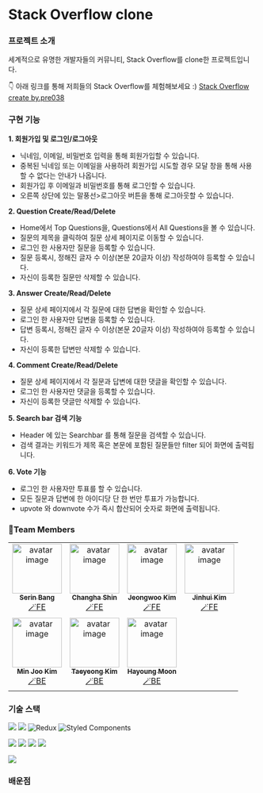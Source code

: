 # Stack Overflow clone

### 프로젝트 소개

세계적으로 유명한 개발자들의 커뮤니티, Stack Overflow를 clone한 프로젝트입니다.

👇 아래 링크를 통해 저희들의 Stack Overflow를 체험해보세요 :)
[Stack Overflow create by.pre038](http://pre-project-038-client.s3-website.ap-northeast-2.amazonaws.com)

### 구현 기능

**1. 회원가입 및 로그인/로그아웃**

- 닉네임, 이메일, 비밀번호 입력을 통해 회원가입할 수 있습니다.
- 중복된 닉네임 또는 이메일을 사용하려 회원가입 시도할 경우 모달 창을 통해 사용할 수 없다는 안내가 나옵니다.
- 회원가입 후 이메일과 비밀번호를 통해 로그인할 수 있습니다.
- 오른쪽 상단에 있는 말풍선>로그아웃 버튼을 통해 로그아웃할 수 있습니다.

**2. Question Create/Read/Delete**

- Home에서 Top Questions을, Questions에서 All Questions을 볼 수 있습니다.
- 질문의 제목을 클릭하여 질문 상세 페이지로 이동할 수 있습니다.
- 로그인 한 사용자만 질문을 등록할 수 있습니다.
- 질문 등록시, 정해진 글자 수 이상(본문 20글자 이상) 작성하여야 등록할 수 있습니다.
- 자신이 등록한 질문만 삭제할 수 있습니다.

**3. Answer Create/Read/Delete**

- 질문 상세 페이지에서 각 질문에 대한 답변을 확인할 수 있습니다.
- 로그인 한 사용자만 답변을 등록할 수 있습니다.
- 답변 등록시, 정해진 글자 수 이상(본문 20글자 이상) 작성하여야 등록할 수 있습니다.
- 자신이 등록한 답변만 삭제할 수 있습니다.

**4. Comment Create/Read/Delete**

- 질문 상세 페이지에서 각 질문과 답변에 대한 댓글을 확인할 수 있습니다.
- 로그인 한 사용자만 댓글을 등록할 수 있습니다.
- 자신이 등록한 댓글만 삭제할 수 있습니다.

**5. Search bar 검색 기능**

- Header 에 있는 Searchbar 를 통해 질문을 검색할 수 있습니다.
- 검색 결과는 키워드가 제목 혹은 본문에 포함된 질문들만 filter 되어 화면에 출력됩니다.

**6. Vote 기능**

- 로그인 한 사용자만 투표를 할 수 있습니다.
- 모든 질문과 답변에 한 아이디당 단 한 번만 투표가 가능합니다.
- upvote 와 downvote 수가 즉시 합산되어 숫자로 화면에 출력됩니다.

### 🌟Team Members

<table>
  <tbody>
    <tr>
    <td align="center"><a href="https://github.com/serin-B"><img src="https://avatars.githubusercontent.com/u/107970881?v=4" width="100px;" alt="avatar image"/><br /><sub><b>Serin Bang</b></sub></a><br /><a href="https://github.com/codestates-seb/seb40_pre_038/commits?author=serin-B" title="Documentation">🪄FE</a></td>
    <td align="center"><a href="https://github.com/rosenfence"><img src="https://avatars.githubusercontent.com/u/90300215?v=4" width="100px;" alt="avatar image"/><br /><sub><b>Changha Shin</b></sub></a><br /><a href="https://github.com/codestates-seb/seb40_pre_038/commits?author=rosenfence" title="Documentation">🪄FE</a></td>
    <td align="center"><a href="https://github.com/jwo0o0"><img src="https://avatars.githubusercontent.com/u/70098708?v=4" width="100px;" alt="avatar image"/><br /><sub><b>Jeongwoo Kim</b></sub></a><br /><a href="https://github.com/codestates-seb/seb40_pre_038/commits?author=jwo0o0" title="Documentation">🪄FE</a></td>
    <td align="center"><a href="https://github.com/JinhuiKim"><img src="https://avatars.githubusercontent.com/u/20276678?v=4" width="100px;" alt="avatar image"/><br /><sub><b>Jinhui Kim</b></sub></a><br /><a href="https://github.com/codestates-seb/seb40_pre_038/commits?author=JinhuiKim" title="Documentation">🪄FE</a></td>
    </tr>
    <tr>
    <td align="center"><a href="https://github.com/JadeMK"><img src="https://avatars.githubusercontent.com/u/97623334?v=4" width="100px;" alt="avatar image"/><br /><sub><b>Min Joo Kim</b></sub></a><br /><a href="https://github.com/codestates-seb/seb40_pre_038/commits?author=JadeMK" title="Documentation">🪄BE</a></td>
    <td align="center"><a href="https://github.com/gnidinger"><img src="https://avatars.githubusercontent.com/u/13742045?v=4" width="100px;" alt="avatar image"/><br /><sub><b>Taeyeong Kim</b></sub></a><br /><a href="https://github.com/codestates-seb/seb40_pre_038/commits?author=gnidinger" title="Documentation">🪄BE</a></td>
    <td align="center"><a href="https://github.com/hayoung10"><img src="https://avatars.githubusercontent.com/u/39071652?v=4" width="100px;" alt="avatar image"/><br /><sub><b>Hayoung Moon</b></sub></a><br /><a href="https://github.com/codestates-seb/seb40_pre_038/commits?author=hayoung10" title="Documentation">🪄BE</a></td>
    </tr>
  </tbody>
</table>

### 기술 스택

<img src="https://img.shields.io/badge/javascript-F7DF1E?style=for-the-badge&logo=javascript&logoColor=black"> <img src="https://img.shields.io/badge/react-61DAFB?style=for-the-badge&logo=react&logoColor=black"> ![Redux](https://img.shields.io/badge/redux-%23593d88.svg?style=for-the-badge&logo=redux&logoColor=white) ![Styled Components](https://img.shields.io/badge/styled--components-DB7093?style=for-the-badge&logo=styled-components&logoColor=white)

<img src="https://img.shields.io/badge/java-007396?style=for-the-badge&logo=java&logoColor=white"> <img src="https://img.shields.io/badge/SpringBoot-6DB33F?style=for-the-badge&logo=springboot&logoColor=white"> <img src="https://img.shields.io/badge/mysql-4479A1?style=for-the-badge&logo=mysql&logoColor=white"> <img src="https://img.shields.io/badge/gradle-02303A?style=for-the-badge&logo=gradle&logoColor=white">

<img src="https://img.shields.io/badge/amazonaws-232F3E?style=for-the-badge&logo=amazonaws&logoColor=white">

### 배운점
